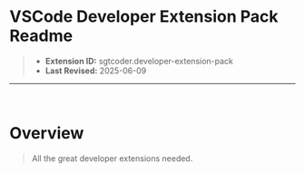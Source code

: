 # VSCode Developer Extension Pack Readme #

> - **Extension ID:** sgtcoder.developer-extension-pack
> - **Last Revised:** 2025-06-09

____

<br />

# Overview #
> All the great developer extensions needed.
